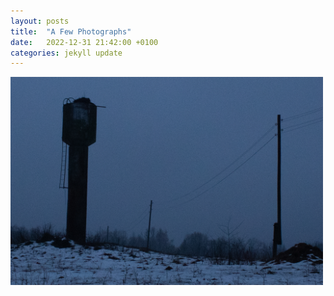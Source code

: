```yaml
---
layout: posts
title:  "A Few Photographs"
date:   2022-12-31 21:42:00 +0100
categories: jekyll update
---
```


<img src="photographs/post-photographs-1/IMG_0653.jpg" width="500" /><br />
